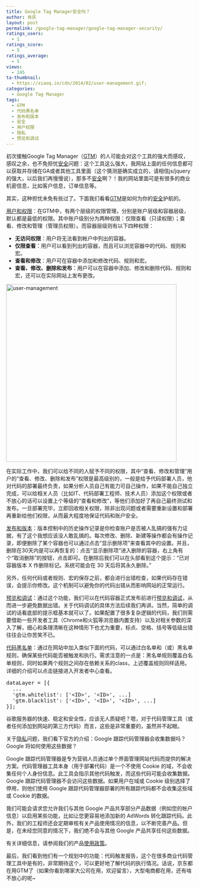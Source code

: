```yaml
---
title: Google Tag Manager安全吗？
author: 肖庆
layout: post
permalink: /google-tag-manager/google-tag-manager-security/
ratings_users:
  - 1
ratings_score:
  - 5
ratings_average:
  - 5
views:
  - 245
ta-thumbnail:
  - https://xiaoq.in/cdn/2014/02/user-management.gif;
categories:
  - Google Tag Manager
tags:
  - GTM
  - 代码黑名单
  - 发布和版本
  - 安全
  - 用户权限
  - 隐私
  - 预览和调试
---
```

初次接触Google Tag Manager（<span class='wp_keywordlink_affiliate'><a href="https://xiaoq.in/tag/gtm/" title="查看GTM中的全部文章" target="_blank">GTM</a></span>）的人可能会对这个工具的强大而感叹，感叹之余，也不免担忧<span class='wp_keywordlink_affiliate'><a href="https://xiaoq.in/tag/%e5%ae%89%e5%85%a8/" title="查看安全中的全部文章" target="_blank">安全</a></span>问题：这个工具这么强大，我网站上面的任何信息都可以获取并存储在GA或者其他工具里面（这个猜测是确实成立的，请相信js/jquery的强大，以后我们再慢慢说），那多不<span class='wp_keywordlink_affiliate'><a href="https://xiaoq.in/tag/%e5%ae%89%e5%85%a8/" title="查看安全中的全部文章" target="_blank">安全</a></span>啊？！我的网站里面可是有很多的商业机密信息，比如客户信息，订单信息等。

其实，这种担忧未免有些过了。下面我们看看<span class='wp_keywordlink_affiliate'><a href="https://xiaoq.in/tag/gtm/" title="查看GTM中的全部文章" target="_blank">GTM</a></span>是如何为你的<span class='wp_keywordlink_affiliate'><a href="https://xiaoq.in/tag/%e5%ae%89%e5%85%a8/" title="查看安全中的全部文章" target="_blank">安全</a></span>护航的。

<a title="用户和权限" href="https://support.google.com/tagmanager/answer/2695756?hl=zh-Hans&topic=2574304&ctx=topic" target="_blank">用户和权限</a>：在GTM中，有两个层级的权限管理，分别是账户层级和容器层级，默认都是最低的权限。其中账户级别分为两种权限：仅限查看（只读权限）；查看、修改和管理（管理员权限）。而容器层级则有以下四种权限：

*   **无访问权限**：用户将无法看到帐户中列出的容器。
*   **仅限查看**：用户可以看到列出的容器，而且可以浏览容器中的代码、规则和宏。
*   **查看和修改**：用户可在容器中添加和修改代码、规则和宏。
*   **查看、修改、删除和发布**：用户可以在容器中添加、修改和删除代码、规则和宏，还可以在实际网站上发布更改。

<img class="alignnone size-full wp-image-1584" alt="user-management" src="https://xiaoq.in/cdn/2014/02/user-management.gif" width="460" height="480" />

在实际工作中，我们可以给不同的人赋予不同的权限，其中“查看、修改和管理”用户的“查看、修改、删除和发布”权限是最高级别的，一般是给予代码部署人员，他对代码的部署最终负责，如果分析人员自己有能力可自己操作，如果不能自己独立完成，可以给相关人员（比如IT、代码部署工程师、技术人员）添加这个权限或者不放心的话可以设置上个等级的“查看和修改”，等他们添加好了再自己最终测试和发布。一旦部署完毕，立即回收相关权限，除非出现问题或者需要重新设置和部署再重新给他们权限，从而最大程度地保证代码和账户安全。

<a title="发布和版本" href="https://support.google.com/tagmanager/answer/2699097?hl=zh-Hans&topic=2574304&ctx=topic" target="_blank">发布和版本</a>：版本控制中的历史操作记录是你检查账户是否被人乱搞的强有力证据，有了这个我想应该没人敢乱搞的。每次修改、删除、新建等操作都会有操作记录，即便删除了某个容器也可以通过点击“显示删除项”来查看其中的设置。并且，删除在30天内是可以再恢复的：点击“显示删除项”进入删除的容器，右上角有个“取消删除”的按钮，点击即可。在删除后我们可以在头部看到这个提示：“已对容器版本 X 作删除标记。系统可能会在 30 天后将其永久删除。”

另外，任何代码或者规则、宏的保存之前，都会进行出错检查，如果代码存在错误，会提示你修改。这个机制可以避免你的代码出错从而影响网站的正常运行。

<a title="预览和调试" href="https://support.google.com/tagmanager/answer/2695660?hl=zh-Hans&ref_topic=3441532" target="_blank">预览和调试</a>：通过这个功能，我们可以在代码容器正式发布前进行<span class='wp_keywordlink_affiliate'><a href="https://xiaoq.in/tag/%e9%a2%84%e8%a7%88%e5%92%8c%e8%b0%83%e8%af%95/" title="查看预览和调试中的全部文章" target="_blank">预览和调试</a></span>，从而进一步避免数据出错。关于代码调试的具体方法后续我们再讲。当然，简单的调试的话看底部的提示框基本就可以了。如果配置了很多复杂逻辑的代码，我们则需要借助一些开发者工具（Chrome和火狐等浏览器内置支持）以及对相关参数的深入了解，细心和条理清晰在这种情形下也尤为重要，标点、空格、括号等低级出错往往会让你苦笑不已。

<a style="line-height: 1.5em;" title="代码黑名单" href="https://developers.google.com/tag-manager/devguide?home#security" target="_blank">代码黑名单</a><span style="line-height: 1.5em;">：通过在网站中加入类似下面的代码，可以通过白名单和（或）黑名单规则，确保某些代码能否被触发和执行。需求注意的一点是：黑名单规则覆盖白名单规则，同时如果两个规则之间存在依赖关系的class，上述覆盖规则同样适用。详细的介绍可以点击链接进入开发者中心查看。</span>

<pre>dataLayer = [{
  ...
  'gtm.whitelist': ['&lt;ID&gt;', '&lt;ID&gt;', ...]
  'gtm.blacklist': ['&lt;ID&gt;', '&lt;ID&gt;', '&lt;ID&gt;', ...]
}];</pre>

谷歌服务器的快速、稳定和安全性，应该无人质疑吧？嗯，对于代码管理工具（或者任何添加到网站的第三方代码）而言，这些是非常重要的，虽然并不起眼。

关于<span class='wp_keywordlink_affiliate'><a href="https://xiaoq.in/tag/%e9%9a%90%e7%a7%81/" title="查看隐私中的全部文章" target="_blank">隐私</a></span>问题，我们看下官方的介绍：<a>Google 跟踪代码管理器会收集数据吗？Google 将如何使用这些数据？</a>

Google 跟踪代码管理器是专为营销人员通过单个界面管理网站代码而提供的解决方案。代码管理器工具本身（用于部署代码）是一个不使用 Cookie 的域，不会收集任何个人身份信息。此工具会指示其他代码触发，而这些代码可能会收集数据。Google 跟踪代码管理器不会访问这些数据。如果用户在域或 Cookie 级别选择了停用，则他们使用 Google 跟踪代码管理器部署的所有跟踪代码都不会收集这些域或 Cookie 的数据。

我们可能会请求您允许我们与其他 Google 产品共享部分产品数据（例如您的帐户信息）以启用某些功能，比如让您更容易地添加新的 AdWords 转化跟踪代码。此外，我们的工程师还会定期审核有关产品使用情况的信息，以不断完善产品。但是，在未经您同意的情况下，我们绝不会与其他 Google 产品共享任何这些数据。

有关详细信息，请参阅我们的产品<a href="https://www.google.com/tagmanager/use-policy.html" target="_blank">使用政策</a>。

最后，我们看到他们有一个规划中的功能：代码触发报告，这个在很多商业代码管理工具中是有的，非常期待这个，可以更好地了解代码的执行情况。话说，京东都在用GTM了（如果你看到哪家大公司在用，欢迎留言），大型电商都在用，还有啥不放心的呢~